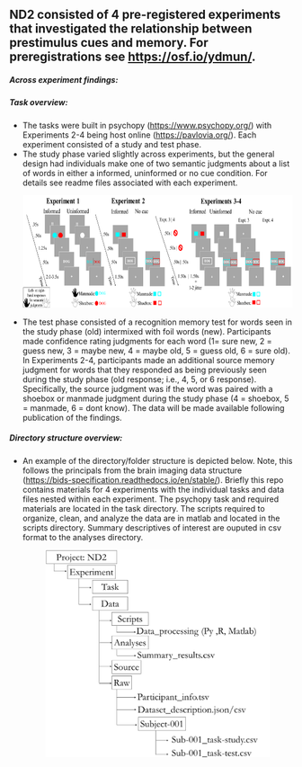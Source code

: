 ## ND2 consisted of 4 pre-registered experiments that investigated the relationship between prestimulus cues and memory. For preregistrations see https://osf.io/ydmun/.

##### Across experiment findings:

##### Task overview:
* The tasks were built in psychopy (https://www.psychopy.org/) with Experiments 2-4 being host online (https://pavlovia.org/). Each experiment consisted of a study and test phase. 
* The study phase varied slightly across experiments, but the general design had individuals make one of two semantic judgments about a list of words in either a informed, uninformed or no cue condition. For details see readme files associated with each experiment.<p align = "center"> <img src="https://github.com/nickwyeh/ND2/blob/main/figures/nd2.png" height = "200" width="600"> </p> 
* The test phase consisted of a recognition memory test for words seen in the study phase (old) intermixed with foil words (new). Participants made confidence rating judgments for each word (1= sure new, 2 = guess new, 3 = maybe new, 4 = maybe old, 5 = guess old, 6 = sure old). In Experiments 2-4, participants made an additional source memory judgment for words that they responded as being previously seen during the study phase (old response; i.e., 4, 5, or 6 response). Specifically, the source judgment was if the word was paired with a shoebox or manmade judgment during the study phase (4 = shoebox, 5 = manmade, 6 = dont know). The data will be made available following publication of the findings.


 ##### Directory structure overview:
* An example of the directory/folder structure is depicted below. Note, this follows the principals from the brain imaging data structure (https://bids-specification.readthedocs.io/en/stable/). Briefly this repo contains materials for 4 experiments with the individual tasks and data files nested within each experiment. The psychopy task and required materials are located in the task directory. The scripts required to organize, clean, and analyze the data are in matlab and located in the scripts directory. Summary descriptives of interest are ouputed in csv format to the analyses directory.   <p align="center"> <img src="https://github.com/nickwyeh/ND2/blob/main/figures/data_structure.png" width="400">  </p>
 
 
